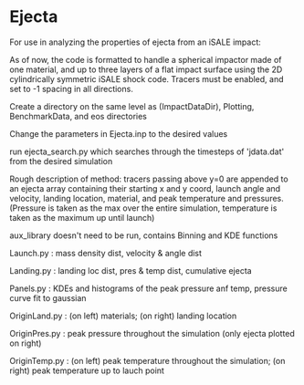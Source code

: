 # Ejecta
For use in analyzing the properties of ejecta from an iSALE impact:

As of now, the code is formatted to handle a spherical impactor made of one material, and up to three layers of a flat impact surface using the 2D cylindrically symmetric iSALE shock code. Tracers must be enabled, and set to -1 spacing in all directions.

Create a directory on the same level as (ImpactDataDir), Plotting, BenchmarkData, and eos directories 

Change the parameters in Ejecta.inp to the desired values

run ejecta_search.py which searches through the timesteps of 'jdata.dat' from the desired simulation

Rough description of method: tracers passing above y=0 are appended to an ejecta array containing their starting x and y coord, launch angle and velocity, landing location, material, and peak temperature and pressures. (Pressure is taken as the max over the entire simulation, temperature is taken as the maximum up until launch)

aux_library doesn't need to be run, contains Binning and KDE functions

Launch.py : mass density dist, velocity & angle dist 

Landing.py : landing loc dist, pres & temp dist, cumulative ejecta 

Panels.py : KDEs and histograms of the peak pressure anf temp, pressure curve fit to gaussian 

OriginLand.py : (on left) materials; (on right) landing location 

OriginPres.py : peak pressure throughout the simulation (only ejecta plotted on right) 

OriginTemp.py : (on left) peak temperature throughout the simulation; (on right) peak temperature up to lauch point 

